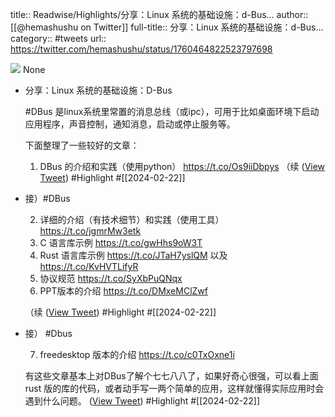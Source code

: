 title:: Readwise/Highlights/分享：Linux 系统的基础设施：d-Bus...
author:: [[@hemashushu on Twitter]]
full-title:: 分享：Linux 系统的基础设施：d-Bus...
category:: #tweets
url:: https://twitter.com/hemashushu/status/1760464822523797698

![](https://pbs.twimg.com/profile_images/532876409987813377/mdhchUId.png)
None

- 分享：Linux 系统的基础设施：D-Bus
  
  #DBus 是linux系统里常置的消息总线（或ipc），可用于比如桌面环境下启动应用程序，声音控制，通知消息，启动或停止服务等。
  
  下面整理了一些较好的文章：
  
  1. DBus 的介绍和实践（使用python）  https://t.co/Os9iiDbpys
  （续 ([View Tweet](https://twitter.com/hemashushu/status/1760464822523797698)) #Highlight #[[2024-02-22]]
- 接）#DBus
  
  2. 详细的介绍（有技术细节）和实践（使用工具） https://t.co/jgmrMw3etk
  3. C 语言库示例 https://t.co/gwHhs9oW3T
  4. Rust 语言库示例 https://t.co/JTaH7yslQM 以及 https://t.co/KvHVTLifyR
  5. 协议规范 https://t.co/SyXbPuQNqx
  6. PPT版本的介绍 https://t.co/DMxeMClZwf
  
  （续 ([View Tweet](https://twitter.com/hemashushu/status/1760464825182990536)) #Highlight #[[2024-02-22]]
- 接） #Dbus
  
  7. freedesktop 版本的介绍 https://t.co/c0TxOxne1i
  
  有这些文章基本上对DBus了解个七七八八了，如果好奇心很强，可以看上面 rust 版的库的代码，或者动手写一两个简单的应用，这样就懂得实际应用时会遇到什么问题。 ([View Tweet](https://twitter.com/hemashushu/status/1760464828391469327)) #Highlight #[[2024-02-22]]
